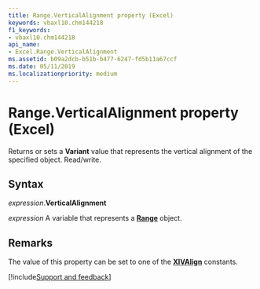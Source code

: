 ```yaml
---
title: Range.VerticalAlignment property (Excel)
keywords: vbaxl10.chm144218
f1_keywords:
- vbaxl10.chm144218
api_name:
- Excel.Range.VerticalAlignment
ms.assetid: b09a2dcb-b51b-b477-6247-fd5b11a67ccf
ms.date: 05/11/2019
ms.localizationpriority: medium
---
```



# Range.VerticalAlignment property (Excel)

Returns or sets a **Variant** value that represents the vertical alignment of the specified object. Read/write.


## Syntax

_expression_.**VerticalAlignment**

_expression_ A variable that represents a **[Range](excel.range(object).md)** object.


## Remarks

The value of this property can be set to one of the **[XlVAlign](excel.xlvalign.md)** constants.




[!include[Support and feedback](~/includes/feedback-boilerplate.md)]
